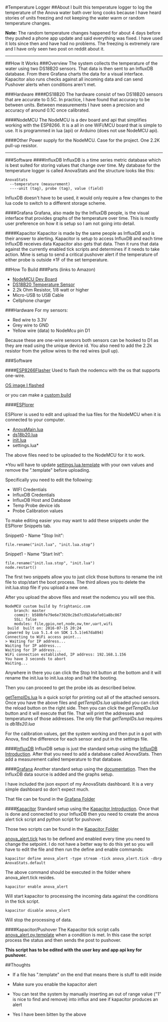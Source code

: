 #Temperature Logger
##About
I built this temperature logger to log the temperature of the Anova water bath over long cooks because I have heard stories of units freezing and not keeping the water warm or random temperature changes.

**Note:** The random temperature changes happened for about 4 days before they pushed a phone app update and said everything was fixed. I have used it lots since then and have had no problems. The freezing is extremely rare and I have only seen two post on reddit about it.

---

##How It Works
###Overview
The system collects the temperature of the water using two DS18B20 sensors. That data is then sent to an InfluxDB database. From there Grafana charts the data for a visual interface. Kapacitor also runs checks against all incoming data and can send Pushover alerts when conditions aren't met.

###Hardware
####DS18B20
The hardware consist of two DS18B20 sensors that are accurate to 0.5C. In practice, I have found that accuracy to be between units. Between measurements I have seen a precision and accuracy of around 0.1C once calibrated.

####NodeMCU
The NodeMCU is a dev board and api that simplifies working with the ESP8266. It is a all in one WiFi/MCU board that is simple to use. It is programmed in lua (api) or Arduino (does not use NodeMCU api).

####Other
Power supply for the NodeMCU. Case for the project. One 2.2K pull-up resistor.

---

###Software
####InfluxDB
InfluxDB is a time series metric database which is best suited for storing values that change over time. My database for the temperature logger is called AnovaStats and the structure looks like this:

    AnovaStats
      --temperature (measurement)
      ----unit (tag), probe (tag), value (field)
InfluxDB doesn't have to be used, it would only require a few changes to the lua code to switch to a different storage scheme.

####Grafana
Grafana, also made by the InfluxDB people, is the visual interface that provides graphs of the temperature over time. This is mostly user preference on how it is setup so I am not going into detail.

####Kapacitor
Kapacitor is made by the same people as InfluxDB and is their answer to alerting. Kapacitor is setup to access InfluxDB and each time InfluxDB receives data Kapacitor also gets that data. Then it runs that data against the currently enabled tick scripts and determines if it needs to take action. Mine is setup to send a critical pushover alert if the temperature of either probe is outside ±1F of the set temperature.


##How To Build
###Parts (links to Amazon)
* [NodeMCU Dev Board](https://amzn.com/B010O1G1ES)
* [DS18B20 Temperature Sensor](https://amzn.com/B00CHEZ250)
* 2.2k Ohm Resistor, 1/8 watt or higher
* Micro-USB to USB Cable
* Cellphone charger

###Hardware
For my sensors:

* Red wire to 3.3V
* Grey wire to GND
* Yellow wire (data) to NodeMcu pin D1

Because these are one-wire sensors both sensors can be hooked to D1 as they are read using the unique device id. You also need to add the 2.2k resistor from the yellow wires to the red wires (pull up).

###Software

####[ESP8266Flasher](https://github.com/nodemcu/nodemcu-flasher)
Used to flash the nodemcu with the os that supports one-wire.

[OS image I flashed](/NodeMCU-firmware/nodemcu-master-8-modules-2016-07-15-20-25-35-float.bin)

or you can make a [custom build](https://nodemcu-build.com/)

####[ESPlorer](http://esp8266.ru/esplorer/#download)

ESPlorer is used to edit and upload the lua files for the NodeMCU when it is connected to your computer.

* [AnovaMain.lua](/AnovaMain.lua)
* [ds18b20.lua](/ds18b20.lua)
* [init.lua](/init.lua)
* settings.lua*

The above files need to be uploaded to the NodeMCU for it to work.

*You will have to update [settings.lua.template](/settings.lua.template) with your own values and remove the ".template" before uploading. 

Specifically you need to edit the following:

* WIFI Credentials
* InfluxDB Credentials
* InfluxDB Host and Database
* Temp Probe device ids
* Probe Calibration values

To make editing easier you may want to add these snippets under the ESPlorer Snippets tab.

Snippet0 - Name "Stop Init":

    file.rename("init.lua", "init.lua.stop")

Snippet1 - Name "Start Init":

    file.rename("init.lua.stop", "init.lua")
    node.restart()

The first two snippets allow you to just click those buttons to rename the init file to stop/start the boot process. The third allows you to delete the init.lua.stop file if you upload a new one.

After you upload the above files and reset the nodemcu you will see this.

    NodeMCU custom build by frightanic.com
    	branch: master
    	commit: b580bfe79e6e73020c2bd7cd92a6afe01a8bc867
	    SSL: false
	    modules: file,gpio,net,node,ow,tmr,uart,wifi
     build 	built on: 2016-07-15 20:24
     powered by Lua 5.1.4 on SDK 1.5.1(e67da894)
    Connecting to WiFi access point...
    > Waiting for IP address...
    Waiting for IP address...
    Waiting for IP address...
    WiFi connection established, IP address: 192.168.1.156
    You have 3 seconds to abort
    Waiting...

Anywhere in there you can click the Stop Init button at the bottom and it will rename the init.lua to init.lua.stop and halt the booting.

Then you can proceed to get the probe ids as described below.

[getTempIDs.lua](/tools/getTempIDs.lua) Is a quick script for printing out all of the attached sensors. Once you have the above files and *getTempIDs.lua* uploaded you can click the reload button on the right side. Then you can click the *getTempIDs.lua* button and it will execute that file. That will print the addresses and temperatures of those addresses. The only file that *getTempIDs.lua* requires is *db18s20.lua*

For the calibration values, get the system working and then put in a pot with Anova, find the difference for each sensor and put in the settings file.

####[InfluxDB](https://influxdata.com/time-series-platform/influxdb/)
InfluxDB setup is just the standard setup using the [InfluxDB Introduction](https://docs.influxdata.com/influxdb/v0.13/introduction/). After that you need to add a database called AnovaStats. Then add a measurement called temperature to that database.

####[Grafana](http://grafana.org/)
Another standard setup using the [documentation](http://docs.grafana.org/). Then the InfluxDB data source is added and the graphs setup.

I have included the json export of my AnovaStats dashboard. It is a very simple dashboard so don't expect much.

That file can be found in the [Grafana Folder](/Grafana)

####[Kapacitor](https://influxdata.com/time-series-platform/kapacitor/)
Standard setup using the [Kapacitor Introduction](https://docs.influxdata.com/kapacitor/v0.13/introduction/). Once that is done and connected to your InfluxDB then you need to create the anova alert tick script and python script for pushover.

Those two scripts can be found in the [Kapacitor Folder](/Kapacitor)

[anova\_alert.tick](/Kapacitor/anova_alert.tick) has to be defined and enabled every time you need to change the setpoint. I do not have a better way to do this yet so you will have to edit the file and then run the define and enable commands:

    kapacitor define anova_alert -type stream -tick anova_alert.tick -dbrp AnovaStats.default

The above command should be executed in the folder where anova\_alert.tick resides.

    kapacitor enable anova_alert

Will start kapacitor to processing the incoming data against the conditions in the tick script.

    kapacitor disable anova_alert

Will stop the processing of data.

####Kapacitor/Pushover
The Kapacitor tick script calls [anova\_alert.py.template](/Kapacitor/anova_alert.py.template) when a condition is met. In this case the script process the status and then sends the post to pushover.

**This script has to be edited with the user key and app api key for pushover.**

##Thoughts
* If a file has ".template" on the end that means there is stuff to edit inside

* Make sure you enable the kapacitor alert

* You can test the system by manually inserting an out of range value ("1" is nice to find and remove) into influx and see if kapacitor produces an alert

* Yes I have been bitten by the above
